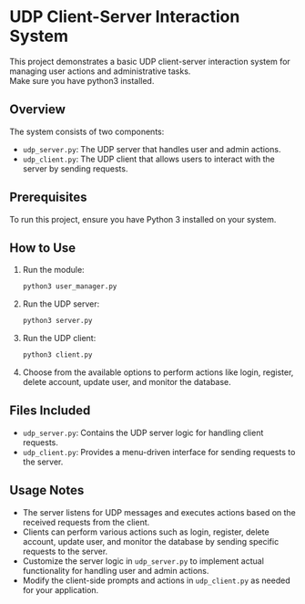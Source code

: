 # UDP Client-Server Interaction System

This project demonstrates a basic UDP client-server interaction system for managing user actions and administrative tasks.<br>
Make sure you have python3 installed.
## Overview

The system consists of two components:

- `udp_server.py`: The UDP server that handles user and admin actions.
- `udp_client.py`: The UDP client that allows users to interact with the server by sending requests.

## Prerequisites

To run this project, ensure you have Python 3 installed on your system.

## How to Use

1. Run the module:

   ```bash
   python3 user_manager.py
   ```

2. Run the UDP server:

   ```bash
   python3 server.py
   ```

3. Run the UDP client:

   ```bash
   python3 client.py
   ```

4. Choose from the available options to perform actions like login, register, delete account, update user, and monitor the database.

## Files Included

- `udp_server.py`: Contains the UDP server logic for handling client requests.
- `udp_client.py`: Provides a menu-driven interface for sending requests to the server.

## Usage Notes

- The server listens for UDP messages and executes actions based on the received requests from the client.
- Clients can perform various actions such as login, register, delete account, update user, and monitor the database by sending specific requests to the server.
- Customize the server logic in `udp_server.py` to implement actual functionality for handling user and admin actions.
- Modify the client-side prompts and actions in `udp_client.py` as needed for your application.
